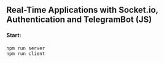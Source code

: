## Real-Time Applications with Socket.io, Authentication and TelegramBot (JS)

#### Start:

```bash
npm run server
npm run client
```
